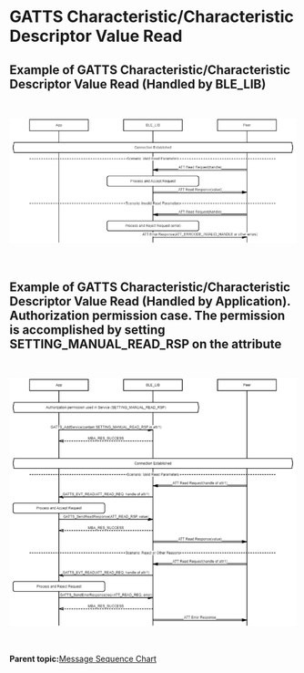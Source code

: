 # GATTS Characteristic/Characteristic Descriptor Value Read

## Example of GATTS Characteristic/Characteristic Descriptor Value Read \(Handled by BLE\_LIB\)

<br />

![](GUID-D33387FC-2559-460A-8B27-637AFD694CBF-low.png)

<br />

## Example of GATTS Characteristic/Characteristic Descriptor Value Read \(Handled by Application\). Authorization permission case. The permission is accomplished by setting SETTING\_MANUAL\_READ\_RSP on the attribute

<br />

![](GUID-3F947B0C-FE88-48A4-A9A8-90A18E805F67-low.png)

<br />

**Parent topic:**[Message Sequence Chart](GUID-4E6414B1-49B8-427C-ACFB-97EF00444F24.md)


